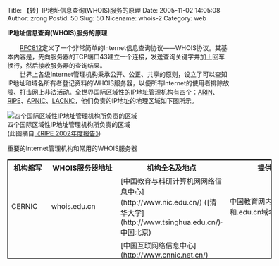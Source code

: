 Title: 【转】IP地址信息查询(WHOIS)服务的原理
Date: 2005-11-02 14:05:08
Author: zrong
Postid: 50
Slug: 50
Nicename: whois-2
Category: web

**IP地址信息查询(WHOIS)服务的原理**

　　[RFC812](http://ftp.intron.ac/RFC/rfc812.txt)定义了一个非常简单的Internet信息查询协议——WHOIS协议。其基本内容是，先向服务器的TCP端口43建立一个连接，发送查询关键字并加上回车换行，然后接收服务器的查询结果。  
　　世界上各级Internet管理机构秉承公开、公正、共享的原则，设立了可以查知IP地址和域名所有者登记资料的WHOIS服务器，以便所有Internet的使用者排除故障、打击网上非法活动。全世界国际区域性的IP地址管理机构有四个：[ARIN](http://www.arin.net/)、[RIPE](http://www.ripe.net/)、[APNIC](http://www.apnic.net/)、[LACNIC](http://lacnic.net/)，他们负责的IP地址的地理区域如下图所示。

![四个国际区域性IP地址管理机构所负责的区域](/wp-content/uploads/2005/rir.jpg)  
四个国际区域性IP地址管理机构所负责的区域  
(此图摘自[《RIPE
2002年度报告》](http://www.ripe.net/ripe/docs/ar2002.html))

重要的Internet管理机构和常用的WHOIS服务器

<table align="center" style="height:225;width:600;border:1px solid black">
<tbody>
<tr>
<th width="60" height="26">
机构缩写

</th>
<th width="118" height="26">
WHOIS服务器地址

</th>
<th width="280" height="26">
机构全名及地点

</th>
<th width="205" height="26">
提供查询内容

</th>
</tr>
<tr>
<td width="60" height="30">
CERNIC

</td>
<td width="118" height="30">
whois.edu.cn

</td>
<td width="280" height="30">
[中国教育与科研计算机网网络信息中心](http://www.nic.edu.cn/)  
([清华大学](http://www.tsinghua.edu.cn/)·中国北京)

</td>
<td width="205" height="30">
中国教育网内的IP地址和.edu.cn域名信息

</td>
</tr>
<tr>
<td width="60" height="28">
CNNIC

</td>
<td width="118" height="28">
whois.cnnic.net.cn

</td>
<td width="280" height="28">
[中国互联网络信息中心](http://www.cnnic.net.cn/)  
([中国科学院计算机网络信息中心](http://www.cnic.ac.cn/)·中国北京)

</td>
<td width="205" height="28">
.cn域名(除.edu.cn)信息

</td>
</tr>
<tr>
<td width="60" height="13">
INTERNIC

</td>
<td width="118" height="13">
whois.internic.net

</td>
<td width="280" height="13">
[互联网络信息中心](http://www.internic.net/)  
(美国洛杉矶市Marina del Rey镇)

</td>
<td width="205" height="13">
.com,.net,.org,.biz,.info,.name  
域名的注册信息(只给出注册代理公司)

</td>
</tr>
<tr>
<td width="60" height="13">
ARIN

</td>
<td width="118" height="13">
whois.arin.net

</td>
<td width="280" height="13">
[美国Internet号码注册中心](http://www.arin.net/)  
(美国弗吉尼亚州Chantilly市)

</td>
<td width="205" height="13">
<font color="#ffcccc">全世界早期网络</font>及现在的美国、加拿大、撒哈拉沙漠以南非洲的IP地址信息

</td>
</tr>
<tr>
<td width="60" height="13">
APNIC

</td>
<td width="118" height="13">
whois.apnic.net

</td>
<td width="280" height="13">
[亚洲与太平洋地区网络信息中心](http://www.apnic.net/)  
(澳大利亚昆士兰州密尔顿镇)

</td>
<td width="205" height="13">
东亚(包括中国大陆和台湾)、南亚、大洋洲IP地址注信息

</td>
</tr>
<tr>
<td width="60" height="18">
RIPE

</td>
<td width="118" height="18">
whois.ripe.net

</td>
<td width="280" height="18">
[欧州IP地址注册中心](http://www.ripe.net/)(荷兰阿姆斯特丹)<!--</td-->

</tr>
</tbody>
</table>

